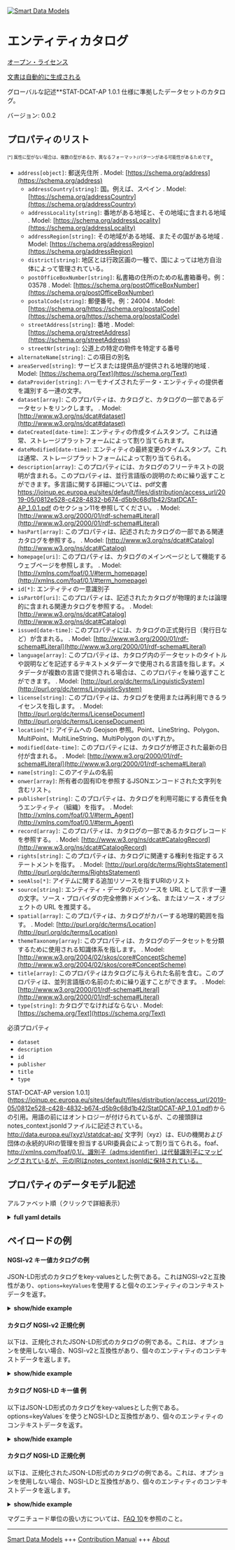 <!-- 10-Header -->  
[![Smart Data Models](https://smartdatamodels.org/wp-content/uploads/2022/01/SmartDataModels_logo.png "Logo")](https://smartdatamodels.org)  
エンティティカタログ  
==========<!-- /10-Header -->  
<!-- 15-License -->  
[オープン・ライセンス](https://github.com/smart-data-models//dataModel.STAT-DCAT-AP/blob/master/Catalogue/LICENSE.md)  
[文書は自動的に生成される](https://docs.google.com/presentation/d/e/2PACX-1vTs-Ng5dIAwkg91oTTUdt8ua7woBXhPnwavZ0FxgR8BsAI_Ek3C5q97Nd94HS8KhP-r_quD4H0fgyt3/pub?start=false&loop=false&delayms=3000#slide=id.gb715ace035_0_60)  
<!-- /15-License -->  
<!-- 20-Description -->  
グローバルな記述**STAT-DCAT-AP 1.0.1 仕様に準拠したデータセットのカタログ。  
バージョン: 0.0.2  
<!-- /20-Description -->  
<!-- 30-PropertiesList -->  

## プロパティのリスト  

<sup><sub>[*] 属性に型がない場合は、複数の型があるか、異なるフォーマット/パターンがある可能性があるためです</sub></sup>。  
- `address[object]`: 郵送先住所  . Model: [https://schema.org/address](https://schema.org/address)	- `addressCountry[string]`: 国。例えば、スペイン  . Model: [https://schema.org/addressCountry](https://schema.org/addressCountry)  
	- `addressLocality[string]`: 番地がある地域と、その地域に含まれる地域  . Model: [https://schema.org/addressLocality](https://schema.org/addressLocality)  
	- `addressRegion[string]`: その地域がある地域、またその国がある地域  . Model: [https://schema.org/addressRegion](https://schema.org/addressRegion)  
	- `district[string]`: 地区とは行政区画の一種で、国によっては地方自治体によって管理されている。    
	- `postOfficeBoxNumber[string]`: 私書箱の住所のための私書箱番号。例：03578  . Model: [https://schema.org/postOfficeBoxNumber](https://schema.org/postOfficeBoxNumber)  
	- `postalCode[string]`: 郵便番号。例：24004  . Model: [https://schema.org/https://schema.org/postalCode](https://schema.org/https://schema.org/postalCode)  
	- `streetAddress[string]`: 番地  . Model: [https://schema.org/streetAddress](https://schema.org/streetAddress)  
	- `streetNr[string]`: 公道上の特定の物件を特定する番号    
- `alternateName[string]`: この項目の別名  - `areaServed[string]`: サービスまたは提供品が提供される地理的地域  . Model: [https://schema.org/Text](https://schema.org/Text)- `dataProvider[string]`: ハーモナイズされたデータ・エンティティの提供者を識別する一連の文字。  - `dataset[array]`: このプロパティは、カタログと、カタログの一部であるデータセットをリンクします。  . Model: [http://www.w3.org/ns/dcat#dataset](http://www.w3.org/ns/dcat#dataset)- `dateCreated[date-time]`: エンティティの作成タイムスタンプ。これは通常、ストレージプラットフォームによって割り当てられます。  - `dateModified[date-time]`: エンティティの最終変更のタイムスタンプ。これは通常、ストレージプラットフォームによって割り当てられる。  - `description[array]`: このプロパティには、カタログのフリーテキストの説明が含まれる。このプロパティは、並行言語版の説明のために繰り返すことができます。多言語に関する詳細については、pdf文書 https://joinup.ec.europa.eu/sites/default/files/distribution/access_url/2019-05/0812e528-c428-4832-b674-d5b9c68d1b42/StatDCAT-AP_1.0.1.pdf のセクション11を参照してください。  . Model: [http://www.w3.org/2000/01/rdf-schema#Literal](http://www.w3.org/2000/01/rdf-schema#Literal)- `hasPart[array]`: このプロパティは、記述されたカタログの一部である関連カタログを参照する。  . Model: [http://www.w3.org/ns/dcat#Catalog](http://www.w3.org/ns/dcat#Catalog)- `homepage[uri]`: このプロパティは、カタログのメインページとして機能するウェブページを参照します。  . Model: [http://xmlns.com/foaf/0.1/#term_homepage](http://xmlns.com/foaf/0.1/#term_homepage)- `id[*]`: エンティティの一意識別子  - `isPartOf[uri]`: このプロパティは、記述されたカタログが物理的または論理的に含まれる関連カタログを参照する。  . Model: [http://www.w3.org/ns/dcat#Catalog](http://www.w3.org/ns/dcat#Catalog)- `issued[date-time]`: このプロパティには、カタログの正式発行日（発行日など）が含まれる。  . Model: [http://www.w3.org/2000/01/rdf-schema#Literal](http://www.w3.org/2000/01/rdf-schema#Literal)- `language[array]`: このプロパティは、カタログ内のデータセットのタイトルや説明などを記述するテキストメタデータで使用される言語を指します。メタデータが複数の言語で提供される場合は、このプロパティを繰り返すことができます。  . Model: [http://purl.org/dc/terms/LinguisticSystem](http://purl.org/dc/terms/LinguisticSystem)- `license[string]`: このプロパティは、カタログを使用または再利用できるライセンスを指します。  . Model: [http://purl.org/dc/terms/LicenseDocument](http://purl.org/dc/terms/LicenseDocument)- `location[*]`: アイテムへの Geojson 参照。Point、LineString、Polygon、MultiPoint、MultiLineString、MultiPolygon のいずれか。  - `modified[date-time]`: このプロパティには、カタログが修正された最新の日付が含まれる。  . Model: [http://www.w3.org/2000/01/rdf-schema#Literal](http://www.w3.org/2000/01/rdf-schema#Literal)- `name[string]`: このアイテムの名前  - `onwer[array]`: 所有者の固有IDを参照するJSONエンコードされた文字列を含むリスト。  - `publisher[string]`: このプロパティは、カタログを利用可能にする責任を負うエンティティ（組織）を指す。  . Model: [http://xmlns.com/foaf/0.1/#term_Agent](http://xmlns.com/foaf/0.1/#term_Agent)- `record[array]`: このプロパティは、カタログの一部であるカタログレコードを参照する。  . Model: [http://www.w3.org/ns/dcat#CatalogRecord](http://www.w3.org/ns/dcat#CatalogRecord)- `rights[string]`: このプロパティは、カタログに関連する権利を指定するステートメントを指す。  . Model: [http://purl.org/dc/terms/RightsStatement](http://purl.org/dc/terms/RightsStatement)- `seeAlso[*]`: アイテムに関する追加リソースを指すURIのリスト  - `source[string]`: エンティティ・データの元のソースを URL として示す一連の文字。ソース・プロバイダの完全修飾ドメイン名、またはソース・オブジェクトの URL を推奨する。  - `spatial[array]`: このプロパティは、カタログがカバーする地理的範囲を指す。  . Model: [http://purl.org/dc/terms/Location](http://purl.org/dc/terms/Location)- `themeTaxonomy[array]`: このプロパティは、カタログのデータセットを分類するために使用される知識体系を指します。  . Model: [http://www.w3.org/2004/02/skos/core#ConceptScheme](http://www.w3.org/2004/02/skos/core#ConceptScheme)- `title[array]`: このプロパティはカタログに与えられた名前を含む。このプロパティは、並列言語版の名前のために繰り返すことができます。  . Model: [http://www.w3.org/2000/01/rdf-schema#Literal](http://www.w3.org/2000/01/rdf-schema#Literal)- `type[string]`: カタログでなければならない  . Model: [https://schema.org/Text](https://schema.org/Text)<!-- /30-PropertiesList -->  
<!-- 35-RequiredProperties -->  
必須プロパティ  
- `dataset`  - `description`  - `id`  - `publisher`  - `title`  - `type`  <!-- /35-RequiredProperties -->  
<!-- 40-RequiredProperties -->  
STAT-DCAT-AP version 1.0.1](https://joinup.ec.europa.eu/sites/default/files/distribution/access_url/2019-05/0812e528-c428-4832-b674-d5b9c68d1b42/StatDCAT-AP_1.0.1.pdf)からの引用。用語の前にはオントロジーが付けられているが、この接頭辞はnotes_context.jsonldファイルに記述されている。http://data.europa.eu/(xyz)/statdcat-ap/ 文字列（xyz）は、EUの機関および団体の永続的URIの管理を担当するURI委員会によって割り当てられる。foaf、http://xmlns.com/foaf/0.1/。識別子（adms:identifier）は代替識別子にマッピングされているが、元のIRIはnotes_context.jsonldに保持されている。  
<!-- /40-RequiredProperties -->  
<!-- 50-DataModelHeader -->  
## プロパティのデータモデル記述  
アルファベット順（クリックで詳細表示）  
<!-- /50-DataModelHeader -->  
<!-- 60-ModelYaml -->  
<details><summary><strong>full yaml details</strong></summary>    
```yaml  
Catalogue:    
  description: Catalogue of datasets compliant with STAT-DCAT-AP 1.0.1 specification.    
  properties:    
    address:    
      description: The mailing address    
      properties:    
        addressCountry:    
          description: 'The country. For example, Spain'    
          type: string    
          x-ngsi:    
            model: https://schema.org/addressCountry    
            type: Property    
        addressLocality:    
          description: 'The locality in which the street address is, and which is in the region'    
          type: string    
          x-ngsi:    
            model: https://schema.org/addressLocality    
            type: Property    
        addressRegion:    
          description: 'The region in which the locality is, and which is in the country'    
          type: string    
          x-ngsi:    
            model: https://schema.org/addressRegion    
            type: Property    
        district:    
          description: 'A district is a type of administrative division that, in some countries, is managed by the local government'    
          type: string    
          x-ngsi:    
            type: Property    
        postOfficeBoxNumber:    
          description: 'The post office box number for PO box addresses. For example, 03578'    
          type: string    
          x-ngsi:    
            model: https://schema.org/postOfficeBoxNumber    
            type: Property    
        postalCode:    
          description: 'The postal code. For example, 24004'    
          type: string    
          x-ngsi:    
            model: https://schema.org/https://schema.org/postalCode    
            type: Property    
        streetAddress:    
          description: The street address    
          type: string    
          x-ngsi:    
            model: https://schema.org/streetAddress    
            type: Property    
        streetNr:    
          description: Number identifying a specific property on a public street    
          type: string    
          x-ngsi:    
            type: Property    
      type: object    
      x-ngsi:    
        model: https://schema.org/address    
        type: Property    
    alternateName:    
      description: An alternative name for this item    
      type: string    
      x-ngsi:    
        type: Property    
    areaServed:    
      description: The geographic area where a service or offered item is provided    
      type: string    
      x-ngsi:    
        model: https://schema.org/Text    
        type: Property    
    dataProvider:    
      description: A sequence of characters identifying the provider of the harmonised data entity    
      type: string    
      x-ngsi:    
        type: Property    
    dataset:    
      description: This property links the Catalogue with a Dataset that is part of the Catalogue    
      items:    
        anyOf:    
          - description: Identifier format of any NGSI entity    
            maxLength: 256    
            minLength: 1    
            pattern: ^[\w\-\.\{\}\$\+\*\[\]`|~^@!,:\\]+$    
            type: string    
            x-ngsi:    
              type: Property    
          - description: Identifier format of any NGSI entity    
            format: uri    
            type: string    
            x-ngsi:    
              type: Property    
      type: array    
      x-ngsi:    
        model: "http://www.w3.org/ns/dcat#dataset"    
        type: Relationship    
    dateCreated:    
      description: Entity creation timestamp. This will usually be allocated by the storage platform    
      format: date-time    
      type: string    
      x-ngsi:    
        type: Property    
    dateModified:    
      description: Timestamp of the last modification of the entity. This will usually be allocated by the storage platform    
      format: date-time    
      type: string    
      x-ngsi:    
        type: Property    
    description:    
      description: 'This property contains a free-text account of the Catalogue. This property can be repeated for parallel language versions of the description. For further information on multilingual issues, please refer to section 11 of the pdf document https://joinup.ec.europa.eu/sites/default/files/distribution/access_url/2019-05/0812e528-c428-4832-b674-d5b9c68d1b42/StatDCAT-AP_1.0.1.pdf'    
      items:    
        description: Catalog description in different languages    
        type: string    
        x-ngsi:    
          type: Property    
      type: array    
      x-ngsi:    
        model: "http://www.w3.org/2000/01/rdf-schema#Literal"    
        type: Property    
    hasPart:    
      description: This property refers to a related Catalogue that is part of the described Catalogue    
      items:    
        format: uri    
        type: string    
      type: array    
      x-ngsi:    
        model: "http://www.w3.org/ns/dcat#Catalog"    
        type: Relationship    
    homepage:    
      description: This property refers to a web page that acts as the main page for the Catalogue    
      format: uri    
      type: string    
      x-ngsi:    
        model: "http://xmlns.com/foaf/0.1/#term_homepage"    
        type: Property    
    id:    
      anyOf:    
        - description: Identifier format of any NGSI entity    
          maxLength: 256    
          minLength: 1    
          pattern: ^[\w\-\.\{\}\$\+\*\[\]`|~^@!,:\\]+$    
          type: string    
          x-ngsi:    
            type: Property    
        - description: Identifier format of any NGSI entity    
          format: uri    
          type: string    
          x-ngsi:    
            type: Property    
      description: Unique identifier of the entity    
      x-ngsi:    
        type: Property    
    isPartOf:    
      description: This property refers to a related Catalogue in which the described Catalogue is physically or logically included    
      format: uri    
      type: string    
      x-ngsi:    
        model: "http://www.w3.org/ns/dcat#Catalog"    
        type: Relationship    
    issued:    
      description: 'This property contains the date of formal issuance (e.g., publication) of the Catalogue'    
      format: date-time    
      type: string    
      x-ngsi:    
        model: "http://www.w3.org/2000/01/rdf-schema#Literal"    
        type: Property    
    language:    
      description: 'This property refers to a language used in the textual metadata describing titles, descriptions, etc. of the Datasets in the Catalogue. This property can be repeated if the  metadata is provided in multiple languages'    
      items:    
        type: string    
      type: array    
      x-ngsi:    
        model: http://purl.org/dc/terms/LinguisticSystem    
        type: Property    
    license:    
      description: This property refers to the licence under which the Catalogue can be used or reused    
      type: string    
      x-ngsi:    
        model: http://purl.org/dc/terms/LicenseDocument    
        type: Property    
    location:    
      description: 'Geojson reference to the item. It can be Point, LineString, Polygon, MultiPoint, MultiLineString or MultiPolygon'    
      oneOf:    
        - description: Geojson reference to the item. Point    
          properties:    
            bbox:    
              items:    
                type: number    
              minItems: 4    
              type: array    
            coordinates:    
              items:    
                type: number    
              minItems: 2    
              type: array    
            type:    
              enum:    
                - Point    
              type: string    
          required:    
            - type    
            - coordinates    
          title: GeoJSON Point    
          type: object    
          x-ngsi:    
            type: GeoProperty    
        - description: Geojson reference to the item. LineString    
          properties:    
            bbox:    
              items:    
                type: number    
              minItems: 4    
              type: array    
            coordinates:    
              items:    
                items:    
                  type: number    
                minItems: 2    
                type: array    
              minItems: 2    
              type: array    
            type:    
              enum:    
                - LineString    
              type: string    
          required:    
            - type    
            - coordinates    
          title: GeoJSON LineString    
          type: object    
          x-ngsi:    
            type: GeoProperty    
        - description: Geojson reference to the item. Polygon    
          properties:    
            bbox:    
              items:    
                type: number    
              minItems: 4    
              type: array    
            coordinates:    
              items:    
                items:    
                  items:    
                    type: number    
                  minItems: 2    
                  type: array    
                minItems: 4    
                type: array    
              type: array    
            type:    
              enum:    
                - Polygon    
              type: string    
          required:    
            - type    
            - coordinates    
          title: GeoJSON Polygon    
          type: object    
          x-ngsi:    
            type: GeoProperty    
        - description: Geojson reference to the item. MultiPoint    
          properties:    
            bbox:    
              items:    
                type: number    
              minItems: 4    
              type: array    
            coordinates:    
              items:    
                items:    
                  type: number    
                minItems: 2    
                type: array    
              type: array    
            type:    
              enum:    
                - MultiPoint    
              type: string    
          required:    
            - type    
            - coordinates    
          title: GeoJSON MultiPoint    
          type: object    
          x-ngsi:    
            type: GeoProperty    
        - description: Geojson reference to the item. MultiLineString    
          properties:    
            bbox:    
              items:    
                type: number    
              minItems: 4    
              type: array    
            coordinates:    
              items:    
                items:    
                  items:    
                    type: number    
                  minItems: 2    
                  type: array    
                minItems: 2    
                type: array    
              type: array    
            type:    
              enum:    
                - MultiLineString    
              type: string    
          required:    
            - type    
            - coordinates    
          title: GeoJSON MultiLineString    
          type: object    
          x-ngsi:    
            type: GeoProperty    
        - description: Geojson reference to the item. MultiLineString    
          properties:    
            bbox:    
              items:    
                type: number    
              minItems: 4    
              type: array    
            coordinates:    
              items:    
                items:    
                  items:    
                    items:    
                      type: number    
                    minItems: 2    
                    type: array    
                  minItems: 4    
                  type: array    
                type: array    
              type: array    
            type:    
              enum:    
                - MultiPolygon    
              type: string    
          required:    
            - type    
            - coordinates    
          title: GeoJSON MultiPolygon    
          type: object    
          x-ngsi:    
            type: GeoProperty    
      x-ngsi:    
        type: GeoProperty    
    modified:    
      description: This property contains the most recent date on which the Catalogue was modified    
      format: date-time    
      type: string    
      x-ngsi:    
        model: "http://www.w3.org/2000/01/rdf-schema#Literal"    
        type: Property    
    name:    
      description: The name of this item    
      type: string    
      x-ngsi:    
        type: Property    
    owner:    
      description: A List containing a JSON encoded sequence of characters referencing the unique Ids of the owner(s)    
      items:    
        anyOf:    
          - description: Identifier format of any NGSI entity    
            maxLength: 256    
            minLength: 1    
            pattern: ^[\w\-\.\{\}\$\+\*\[\]`|~^@!,:\\]+$    
            type: string    
            x-ngsi:    
              type: Property    
          - description: Identifier format of any NGSI entity    
            format: uri    
            type: string    
            x-ngsi:    
              type: Property    
        description: Unique identifier of the entity    
        x-ngsi:    
          type: Property    
      type: array    
      x-ngsi:    
        type: Property    
    publisher:    
      description: This property refers to an entity (organisation) responsible for making the Catalogue available    
      type: string    
      x-ngsi:    
        model: "http://xmlns.com/foaf/0.1/#term_Agent"    
        type: Property    
    record:    
      description: This property refers to a Catalogue Record that is part of the Catalogue    
      items:    
        anyOf:    
          - description: Identifier format of any NGSI entity    
            maxLength: 256    
            minLength: 1    
            pattern: ^[\w\-\.\{\}\$\+\*\[\]`|~^@!,:\\]+$    
            type: string    
            x-ngsi:    
              type: Property    
          - description: Identifier format of any NGSI entity    
            format: uri    
            type: string    
            x-ngsi:    
              type: Property    
      type: array    
      x-ngsi:    
        model: "http://www.w3.org/ns/dcat#CatalogRecord"    
        type: Relationship    
    rights:    
      description: This property refers to a statement that specifies rights associated with the Catalogue    
      type: string    
      x-ngsi:    
        model: http://purl.org/dc/terms/RightsStatement    
        type: Property    
    seeAlso:    
      description: list of uri pointing to additional resources about the item    
      oneOf:    
        - items:    
            format: uri    
            type: string    
          minItems: 1    
          type: array    
        - format: uri    
          type: string    
      x-ngsi:    
        type: Property    
    source:    
      description: 'A sequence of characters giving the original source of the entity data as a URL. Recommended to be the fully qualified domain name of the source provider, or the URL to the source object'    
      type: string    
      x-ngsi:    
        type: Property    
    spatial:    
      description: This property refers to a geographical area covered by the Catalogue    
      items:    
        description: 'Geojson reference to the item. It can be Point, LineString, Polygon, MultiPoint, MultiLineString or MultiPolygon'    
        oneOf:    
          - bbox:    
              items:    
                type: number    
              minItems: 4    
              type: array    
            coordinates:    
              items:    
                type: number    
              minItems: 2    
              type: array    
            type:    
              enum:    
                - Point    
              type: string    
          - bbox:    
              items:    
                type: number    
              minItems: 4    
              type: array    
            coordinates:    
              items:    
                items:    
                  type: number    
                minItems: 2    
                type: array    
              minItems: 2    
              type: array    
            type:    
              enum:    
                - LineString    
              type: string    
          - bbox:    
              items:    
                type: number    
              minItems: 4    
              type: array    
            coordinates:    
              items:    
                items:    
                  items:    
                    type: number    
                  minItems: 2    
                  type: array    
                minItems: 4    
                type: array    
              type: array    
            type:    
              enum:    
                - Polygon    
              type: string    
          - bbox:    
              items:    
                type: number    
              minItems: 4    
              type: array    
            coordinates:    
              items:    
                items:    
                  type: number    
                minItems: 2    
                type: array    
              type: array    
            type:    
              enum:    
                - MultiPoint    
              type: string    
          - bbox:    
              items:    
                type: number    
              minItems: 4    
              type: array    
            coordinates:    
              items:    
                items:    
                  items:    
                    type: number    
                  minItems: 2    
                  type: array    
                minItems: 2    
                type: array    
              type: array    
            type:    
              enum:    
                - MultiLineString    
              type: string    
          - bbox:    
              items:    
                type: number    
              minItems: 4    
              type: array    
            coordinates:    
              items:    
                items:    
                  items:    
                    items:    
                    minItems: 2    
                    type: array    
                  minItems: 4    
                  type: array    
                type: array    
              type: array    
            type:    
              enum:    
                - MultiPolygon    
              type: string    
        x-ngsi:    
          type: GeoProperty    
      type: array    
      x-ngsi:    
        model: http://purl.org/dc/terms/Location    
        type: GeoProperty    
    themeTaxonomy:    
      description: This property refers to a knowledge organization system used to classify the Catalogue's Datasets    
      items:    
        type: string    
      type: array    
      x-ngsi:    
        model: "http://www.w3.org/2004/02/skos/core#ConceptScheme"    
        type: Property    
    title:    
      description: This property contains a name given to the Catalogue. This property can be repeated for parallel language versions of the name    
      items:    
        type: string    
      type: array    
      x-ngsi:    
        model: "http://www.w3.org/2000/01/rdf-schema#Literal"    
        type: Property    
    type:    
      description: It has to be Catalogue    
      enum:    
        - Catalogue    
      type: string    
      x-ngsi:    
        model: https://schema.org/Text    
        type: Property    
  required:    
    - id    
    - type    
    - dataset    
    - description    
    - publisher    
    - title    
  type: object    
  x-derived-from: https://joinup.ec.europa.eu/sites/default/files/distribution/access_url/2019-05/0812e528-c428-4832-b674-d5b9c68d1b42/StatDCAT-AP_1.0.1.pdf    
  x-disclaimer: 'Redistribution and use in source and binary forms, with or without modification, are permitted  provided that the license conditions are met. Copyleft (c) 2022 Contributors to Smart Data Models Program'    
  x-license-url: https://github.com/smart-data-models/dataModel.STAT-DCAT-AP/blob/master/Catalogue/LICENSE.md    
  x-model-schema: https://smart-data-models.github.io/dataModel.STAT-DCAT-AP/Catalogue/schema.json    
  x-model-tags: INTERSTAT    
  x-version: 0.0.2    
```  
</details>    
<!-- /60-ModelYaml -->  
<!-- 70-MiddleNotes -->  
<!-- /70-MiddleNotes -->  
<!-- 80-Examples -->  
## ペイロードの例  
#### NGSI-v2 キー値カタログの例  
JSON-LD形式のカタログをkey-valuesとした例である。これはNGSI-v2と互換性があり、`options=keyValues`を使用すると個々のエンティティのコンテキストデータを返す。  
<details><summary><strong>show/hide example</strong></summary>    
```json  
{  
  "id": "urn:ngsi-ld:Catalogue:id:KSLT:97146192",  
  "type": "Catalogue",  
  "dateCreated": "2023-03-20T18:53:50Z",  
  "dateModified": "2023-06-29T11:37:12Z",  
  "source": "INE",  
  "name": "Catalogue of statistical resources",  
  "alternateName": "Catalogue",  
  "description": [  
    "List of converted statistical resources"  
  ],  
  "dataProvider": "INE",  
  "owner": [  
    "urn:ngsi-ld:Catalogue:items:FRAY:12902985",  
    "urn:ngsi-ld:Catalogue:items:WMSS:90165917"  
  ],  
  "seeAlso": [  
    "urn:ngsi-ld:Catalogue:items:XSHA:97687196"  
  ],  
  "location": {  
    "type": "Point",  
    "coordinates": [  
      52.5209531,  
      13.3256918  
    ]  
  },  
  "address": {  
    "streetAddress": "Franklinstrasse 13",  
    "addressLocality": "Berlin",  
    "addressRegion": "Berlin",  
    "addressCountry": "Germany",  
    "postalCode": "10587",  
    "postOfficeBoxNumber": "",  
    "streetNr": "13",  
    "district": ""  
  },  
  "areaServed": "",  
  "dataset": [  
    "urn:ngsi-ld:Catalogue:dataset:VLNR:72960176"  
  ],  
  "publisher": "INE",  
  "title": [  
    "Catalogue or statistical resources",  
    "Catalogo de recursos estadisticos"  
  ],  
  "homepage": "urn:ngsi-ld:Catalogue:homepage:FXWI:96370263",  
  "language": [  
    "SP",  
    "EN"  
  ],  
  "licence": "CC BY 4.0",  
  "releaseDate": "2023-01-20T11:03:48Z",  
  "themes": [  
    "demography",  
    "social movements"  
  ],  
  "modificationDate": "2023-02-24T16:28:58Z",  
  "hasPart": [  
    "urn:ngsi-ld:Catalogue:hasPart:EQFC:38298320"  
  ],  
  "isPartOf": "urn:ngsi-ld:Catalogue:isPartOf:JACJ:87819283",  
  "record": [  
    "urn:ngsi-ld:Catalogue:record:UEFV:49174271"  
  ],  
  "rights": "Open licensed",  
  "spatial_geographic": [  
    {  
      "type": "Point",  
      "coordinates": [  
        121.7,  
        146.6  
      ],  
      "bbox": [  
        46.5,  
        926.8,  
        995.6,  
        403.5  
      ]  
    },  
    {  
      "type": "Point",  
      "coordinates": [  
        60.3,  
        491.9  
      ],  
      "bbox": [  
        652.6,  
        335.8,  
        341.6,  
        875.0  
      ]  
    }  
  ]  
}  
```  
</details>  
#### カタログ NGSI-v2 正規化例  
以下は、正規化されたJSON-LD形式のカタログの例である。これは、オプションを使用しない場合、NGSI-v2と互換性があり、個々のエンティティのコンテキストデータを返します。  
<details><summary><strong>show/hide example</strong></summary>    
```json  
{  
  "id": "urn:ngsi-ld:Catalogue:id:KSLT:97146192",  
  "type": "Catalogue",  
  "dateCreated": {  
    "type": "Date-Time",  
    "value": "2023-03-20T18:53:50Z"  
  },  
  "dateModified": {  
    "type": "Date-Time",  
    "value": "2023-06-29T11:37:12Z"  
  },  
  "source": {  
    "type": "Text",  
    "value": "INE"  
  },  
  "name": {  
    "type": "Text",  
    "value": "Catalogue of statistical resources"  
  },  
  "alternateName": {  
    "type": "Text",  
    "value": "Catalogue"  
  },  
  "description": {  
    "type": "StructuredValue",  
    "value": [  
      "List of converted statistical resources"  
    ]  
  },  
  "dataProvider": {  
    "type": "Text",  
    "value": "INE"  
  },  
  "owner": {  
    "type": "array",  
    "value": [  
      "urn:ngsi-ld:Catalogue:items:FRAY:12902985",  
      "urn:ngsi-ld:Catalogue:items:WMSS:90165917"  
    ]  
  },  
  "seeAlso": {  
    "type": "array",  
    "value": [  
      "urn:ngsi-ld:Catalogue:items:XSHA:97687196"  
    ]  
  },  
  "location": {  
    "type": "geo:json",  
    "value": {  
      "type": "Point",  
      "coordinates": [  
        52.5209531,  
        13.3256918  
      ]  
    }  
  },  
  "address": {  
    "type": "StructuredValue",  
    "value": {  
      "streetAddress": "Franklinstrasse 13",  
      "addressLocality": "Berlin",  
      "addressRegion": "Berlin",  
      "addressCountry": "Germany",  
      "postalCode": "10587",  
      "postOfficeBoxNumber": "",  
      "streetNr": "13",  
      "district": ""  
    }  
  },  
  "areaServed": {  
    "type": "Text",  
    "value": ""  
  },  
  "dataset": {  
    "type": "array",  
    "value": [  
      "urn:ngsi-ld:Catalogue:dataset:VLNR:72960176"  
    ]  
  },  
  "publisher": {  
    "type": "Text",  
    "value": "INE"  
  },  
  "title": {  
    "type": "array",  
    "value": [  
      "Catalogue or statistical resources",  
      "Catálogo de recursos estadisticos"  
    ]  
  },  
  "homepage": {  
    "type": "Text",  
    "value": "urn:ngsi-ld:Catalogue:homepage:FXWI:96370263"  
  },  
  "language": {  
    "type": "array",  
    "value": [  
      "SP",  
      "EN"  
    ]  
  },  
  "licence": {  
    "type": "Text",  
    "value": "CC BY 4.0"  
  },  
  "releaseDate": {  
    "type": "Date-Time",  
    "value": "2023-01-20T11:03:48Z"  
  },  
  "themes": {  
    "type": "array",  
    "value": [  
      "demography",  
      "social movements"  
    ]  
  },  
  "modificationDate": {  
    "type": "Date-Time",  
    "value": "2023-02-24T16:28:58Z"  
  },  
  "hasPart": {  
    "type": "array",  
    "value": [  
      "urn:ngsi-ld:Catalogue:hasPart:EQFC:38298320"  
    ]  
  },  
  "isPartOf": {  
    "type": "URI",  
    "value": "urn:ngsi-ld:Catalogue:isPartOf:JACJ:87819283"  
  },  
  "record": {  
    "type": "array",  
    "value": [  
      "urn:ngsi-ld:Catalogue:record:UEFV:49174271"  
    ]  
  },  
  "rights": {  
    "type": "Text",  
    "value": "Open licensed"  
  },  
  "spatial_geographic": {  
    "type": "geo:json",  
    "value": [  
      {  
        "type": "Point",  
        "coordinates": [  
          121.7,  
          146.6  
        ],  
        "bbox": [  
          46.5,  
          926.8,  
          995.6,  
          403.5  
        ]  
      },  
      {  
        "type": "Point",  
        "coordinates": [  
          60.3,  
          491.9  
        ],  
        "bbox": [  
          652.6,  
          335.8,  
          341.6,  
          875.0  
        ]  
      }  
    ]  
  }  
}  
```  
</details>  
#### カタログ NGSI-LD キー値 例  
以下はJSON-LD形式のカタログをkey-valuesとした例である。options=keyValues`を使うとNGSI-LDと互換性があり、個々のエンティティのコンテキストデータを返す。  
<details><summary><strong>show/hide example</strong></summary>    
```json  
{  
  "id": "urn:ngsi-ld:Catalogue:id:KSLT:97146192",  
  "type": "Catalogue",  
  "dateCreated": "2023-03-20T18:53:50Z",  
  "dateModified": "2023-06-29T11:37:12Z",  
  "source": "INE",  
  "name": "Catalogue of statistical resources",  
  "alternateName": "Catalogue",  
  "description": [  
    "List of converted statistical resources"  
  ],  
  "dataProvider": "INE",  
  "owner": [  
    "urn:ngsi-ld:Catalogue:items:FRAY:12902985",  
    "urn:ngsi-ld:Catalogue:items:WMSS:90165917"  
  ],  
  "seeAlso": [  
    "urn:ngsi-ld:Catalogue:items:XSHA:97687196"  
  ],  
  "location": {  
    "type": "Point",  
    "coordinates": [  
      52.5209531,  
      13.3256918  
    ]  
  },  
  "address": {  
    "streetAddress": "Franklinstrasse 13",  
    "addressLocality": "Berlin",  
    "addressRegion": "Berlin",  
    "addressCountry": "Germany",  
    "postalCode": "10587",  
    "postOfficeBoxNumber": "",  
    "streetNr": "13",  
    "district": ""  
  },  
  "areaServed": "",  
  "dataset": [  
    "urn:ngsi-ld:Catalogue:dataset:VLNR:72960176"  
  ],  
  "publisher": "INE",  
  "title": [  
    "Catalogue or statistical resources",  
    "Catalogo de recursos estadisticos"  
  ],  
  "homepage": "urn:ngsi-ld:Catalogue:homepage:FXWI:96370263",  
  "language": [  
    "SP",  
    "EN"  
  ],  
  "licence": "CC BY 4.0",  
  "releaseDate": "2023-01-20T11:03:48Z",  
  "themes": [  
    "demography",  
    "social movements"  
  ],  
  "modificationDate": "2023-02-24T16:28:58Z",  
  "hasPart": [  
    "urn:ngsi-ld:Catalogue:hasPart:EQFC:38298320"  
  ],  
  "isPartOf": "urn:ngsi-ld:Catalogue:isPartOf:JACJ:87819283",  
  "record": [  
    "urn:ngsi-ld:Catalogue:record:UEFV:49174271"  
  ],  
  "rights": "Open licensed",  
  "spatial_geographic": [  
    {  
      "type": "Point",  
      "coordinates": [  
        121.7,  
        146.6  
      ],  
      "bbox": [  
        46.5,  
        926.8,  
        995.6,  
        403.5  
      ]  
    },  
    {  
      "type": "Point",  
      "coordinates": [  
        60.3,  
        491.9  
      ],  
      "bbox": [  
        652.6,  
        335.8,  
        341.6,  
        875.0  
      ]  
    }  
  ],  
  "@context": [  
    "https://raw.githubusercontent.com/smart-data-models/dataModel.STAT-DCAT-AP/master/context.jsonld"  
  ]  
}  
```  
</details>  
#### カタログ NGSI-LD 正規化例  
以下は、正規化されたJSON-LD形式のカタログの例である。これは、オプションを使用しない場合、NGSI-LDと互換性があり、個々のエンティティのコンテキストデータを返します。  
<details><summary><strong>show/hide example</strong></summary>    
```json  
{  
  "id": "urn:ngsi-ld:Catalogue:id:KSLT:97146192",  
  "type": "Catalogue",  
  "dateCreated": {  
    "type": "Property",  
    "value": {  
      "@type": "DateTime",  
      "@value": "2023-03-20T18:53:50Z"  
    }  
  },  
  "dateModified": {  
    "type": "Property",  
    "value": {  
      "@type": "DateTime",  
      "@value": "2023-06-29T11:37:12Z"  
    }  
  },  
  "source": {  
    "type": "Property",  
    "value": "INE"  
  },  
  "name": {  
    "type": "Property",  
    "value": "Catalogue of statistical resources"  
  },  
  "alternateName": {  
    "type": "Property",  
    "value": "Catalogue"  
  },  
  "description": {  
    "type": "Property",  
    "value": [  
      "List of converted statistical resources"  
      ]  
  },  
  "dataProvider": {  
    "type": "Property",  
    "value": "INE"  
  },  
  "owner": {  
    "type": "Property",  
    "value": [  
      "urn:ngsi-ld:Catalogue:items:FRAY:12902985",  
      "urn:ngsi-ld:Catalogue:items:WMSS:90165917"  
    ]  
  },  
  "seeAlso": {  
    "type": "Property",  
    "value": [  
      "urn:ngsi-ld:Catalogue:items:XSHA:97687196"  
    ]  
  },  
  "location": {  
    "type": "Property",  
    "value": {  
      "type": "Point",  
      "coordinates": [  
        52.5209531,  
        13.3256918  
      ]  
    }  
  },  
  "address": {  
    "streetAddress": "Franklinstrasse 13",  
    "addressLocality": "Berlin",  
    "addressRegion": "Berlin",  
    "addressCountry": "Germany",  
    "postalCode": "10587",  
    "postOfficeBoxNumber": "",  
    "streetNr": "13",  
    "district": ""  
  },  
  "areaServed": "",  
  "dataset": {  
    "type": "Relationship",  
    "object": ["urn:ngsi-ld:Catalogue:dataset:VLNR:72960176"]  
  },  
  "publisher": {  
    "type": "Property",  
    "value": "INE"  
  },  
  "title": {  
    "type": "Property",  
    "value": [  
      "Catalogue or statistical resources",  
      "CatÃ¡logo de recursos estadisticos"  
    ]  
  },  
  "homepage": {  
    "type": "Property",  
    "value": "urn:ngsi-ld:Catalogue:homepage:FXWI:96370263"  
  },  
  "language": {  
    "type": "Property",  
    "value": [  
      "SP",  
      "EN"  
    ]  
  },  
  "license": {  
    "type": "Property",  
    "value": "CC BY 4.0"  
  },  
  "issued": {  
    "type": "Property",  
    "value": {  
      "@type": "DateTime",  
      "@value": "2023-01-20T11:03:48Z"  
    }  
  },  
  "themeTaxonomy": {  
    "type": "Property",  
    "value": [  
      "demography",  
      "social movements"  
    ]  
  },  
  "modified": {  
    "type": "Property",  
    "value": {  
      "@type": "DateTime",  
      "@value": "2023-02-24T16:28:58Z"  
    }  
  },  
  "hasPart": {  
    "type": "Relationship",  
    "object": ["urn:ngsi-ld:Catalogue:hasPart:EQFC:38298320"]  
  },  
  "isPartOf": {  
    "type": "Relationship",  
    "object": "urn:ngsi-ld:Catalogue:isPartOf:JACJ:87819283"  
  },  
  "record": {  
    "type": "Relationship",  
    "object": [  
      "urn:ngsi-ld:Catalogue:record:UEFV:49174271"]  
  },  
  "rights": {  
    "type": "Property",  
    "value": "Open licensed"  
  },  
  "spatial": {  
    "type": "Property",  
    "value": [  
      {  
        "type": "Point",  
        "coordinates": [  
          121.7,  
          146.6  
        ],  
        "bbox": [  
          46.5,  
          926.8,  
          995.6,  
          403.5  
        ]  
      },  
      {  
        "type": "Point",  
        "coordinates": [  
          60.3,  
          491.9  
        ],  
        "bbox": [  
          652.6,  
          335.8,  
          341.6,  
          875.0  
        ]  
      }  
    ]  
  },  
  "@context": [  
    "https://raw.githubusercontent.com/smart-data-models/dataModel.STAT-DCAT-AP/master/context.jsonld"  
  ]  
}  
```  
</details><!-- /80-Examples -->  
<!-- 90-FooterNotes -->  
<!-- /90-FooterNotes -->  
<!-- 95-Units -->  
マグニチュード単位の扱い方については、[FAQ 10](https://smartdatamodels.org/index.php/faqs/)を参照のこと。  
<!-- /95-Units -->  
<!-- 97-LastFooter -->  
---  
[Smart Data Models](https://smartdatamodels.org) +++ [Contribution Manual](https://bit.ly/contribution_manual) +++ [About](https://bit.ly/Introduction_SDM)<!-- /97-LastFooter -->  
